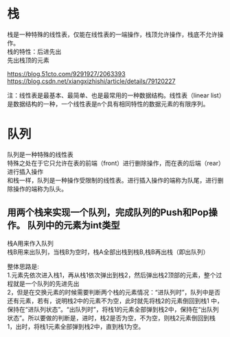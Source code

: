 # 栈
栈是一种特殊的线性表，仅能在线性表的一端操作，栈顶允许操作，栈底不允许操作。<br>
栈的特性：后进先出<br>
先出栈顶的元素<br>

https://blog.51cto.com/9291927/2063393<br>
https://blog.csdn.net/xiangxizhishi/article/details/79120227<br>

注：线性表是最基本、最简单、也是最常用的一种数据结构。线性表（linear list）是数据结构的一种，一个线性表是n个具有相同特性的数据元素的有限序列。<br>

# 队列
队列是一种特殊的线性表<br>
特殊之处在于它只允许在表的前端（front）进行删除操作，而在表的后端（rear）进行插入操作<br>
和栈一样，队列是一种操作受限制的线性表。进行插入操作的端称为队尾，进行删除操作的端称为队头。


## 用两个栈来实现一个队列，完成队列的Push和Pop操作。 队列中的元素为int类型
栈A用来作入队列<br> 
栈B用来出队列，当栈B为空时，栈A全部出栈到栈B,栈B再出栈（即出队列）<br> 

整体思路是:<br>
1.元素先依次进入栈1，再从栈1依次弹出到栈2，然后弹出栈2顶部的元素，整个过程就是一个队列的先进先出<br>
2，但是在交换元素的时候需要判断两个栈的元素情况：“进队列时”，队列中是否还有元素，若有，说明栈2中的元素不为空，此时就先将栈2的元素倒回到栈1 中，保持在“进队列状态”。“出队列时”，将栈1的元素全部弹到栈2中，保持在“出队列状态”。所以要做的判断是，进时，栈2是否为空，不为空，则栈2元素倒回到栈1，出时，将栈1元素全部弹到栈2中，直到栈1为空。
